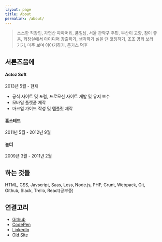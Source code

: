 ```yaml
---
layout: page
title: About
permalink: /about/
---
```


> 소소한 직장인, 자연산 파마머리, 품절남, 서울 관악구 주민, 부산이 고향, 잠이 좋음, 화장실에서 아이디어 창출하기, 생각하기 싫을 땐 코딩하기, 조조 영화 보러 가기, 마주 보며 이야기하기, 돈가스 덕후

## 서른즈음에
#### Actoz Soft
2013년 5월 - 현재
- 공식 사이트 및 포럼, 프로모션 사이트 개발 및 유지 보수
- 모바일 플랫폼 제작
- 마크업 가이드 작성 및 템플릿 제작

#### 홈스테드
2011년 5월 - 2012년 9월

#### 놀터
2009년 3월 - 2011년 2월

## 하는 것들
HTML, CSS, Javscript, Saas, Less, Node.js, PHP, Grunt, Webpack, Git, Github, Slack, Trello, React(공부중)

## 연결고리
- [Github](https://github.com/moonspam)
- [CodePen](https://codepen.io/moonspam/)
- [LinkedIn](www.linkedin.com/in/moonspam)
- [Old Site](http://iluku.net/)